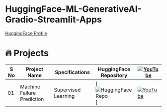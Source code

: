 # HuggingFace-ML-GenerativeAI-Gradio-Streamlit-Apps

[HuggingFace Profile](https://huggingface.co/mayankchugh-learning)


# :fire: Projects
| S No | Project Name | Specifications | HuggingFace Repository | [![YouTube](https://img.shields.io/badge/YouTube-%23FF4500.svg?logo=YouTube&logoColor=white)](www.youtube.com/@itaienthusiast) | 
| ------------ | -------------- | ---------- | --------- | --------- | 
| 01 | Machine Failure Prediction  | Supervised Learning | [![HuggingFace Repo](https://huggingface.co/spaces/mayankchugh-learning/machinelearning-demo)] | [![YouTube](https://img.shields.io/badge/YouTube-%23FF4500.svg?logo=YouTube&logoColor=white)](https://youtu.be/vDNuDzORZ5s)  | 
